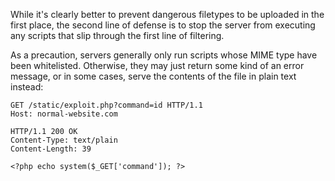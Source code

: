 While it's clearly better to prevent dangerous filetypes to be uploaded in the first place, the second line of defense is to stop the server from executing any scripts that slip through the first line of filtering.

As a precaution, servers generally only run scripts whose MIME type have been whitelisted. Otherwise, they may just return some kind of an error message, or in some cases, serve the contents of the file in plain text instead:
```http
GET /static/exploit.php?command=id HTTP/1.1
Host: normal-website.com
```
```http
HTTP/1.1 200 OK
Content-Type: text/plain
Content-Length: 39

<?php echo system($_GET['command']); ?>
```


